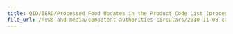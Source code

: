 ```yaml
---
title: QID/IERD/Processed Food Updates in the Product Code List (processed food) 
file_url: /news-and-media/competent-authorities-circulars/2010-11-08-ca.pdf
---
```

